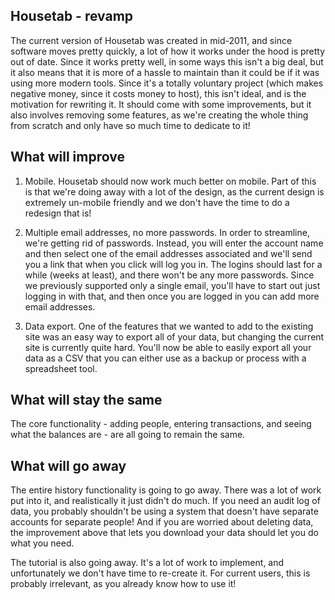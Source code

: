 ## Housetab - revamp

The current version of Housetab was created in mid-2011, and since
software moves pretty quickly, a lot of how it works under the hood is
pretty out of date. Since it works pretty well, in some ways this
isn't a big deal, but it also means that it is more of a hassle to
maintain than it could be if it was using more modern tools. Since
it's a totally voluntary project (which makes negative money, since it
costs money to host), this isn't ideal, and is the motivation for
rewriting it. It should come with some improvements, but it also
involves removing some features, as we're creating the whole thing
from scratch and only have so much time to dedicate to it!

## What will improve

1. Mobile. Housetab should now work much better on mobile. Part of this is that
we're doing away with a lot of the design, as the current design is
extremely un-mobile friendly and we don't have the time to do a redesign
that is!

2. Multiple email addresses, no more passwords. In order to
streamline, we're getting rid of passwords. Instead, you will enter
the account name and then select one of the email addresses associated
and we'll send you a link that when you click will log you in. The
logins should last for a while (weeks at least), and there won't be
any more passwords. Since we previously supported only a single
email, you'll have to start out just logging in with that, and then
once you are logged in you can add more email addresses.

3. Data export. One of the features that we wanted to add to the
existing site was an easy way to export all of your data, but changing
the current site is currently quite hard. You'll now be able to easily
export all your data as a CSV that you can either use as a backup or
process with a spreadsheet tool.

## What will stay the same

The core functionality - adding people, entering transactions, and seeing
what the balances are - are all going to remain the same.

## What will go away

The entire history functionality is going to go away. There was a lot
of work put into it, and realistically it just didn't do much. If you need an
audit log of data, you probably shouldn't be using a system that doesn't
have separate accounts for separate people! And if you are worried about
deleting data, the improvement above that lets you download your data
should let you do what you need.

The tutorial is also going away. It's a lot of work to implement, and
unfortunately we don't have time to re-create it. For current users,
this is probably irrelevant, as you already know how to use it!
